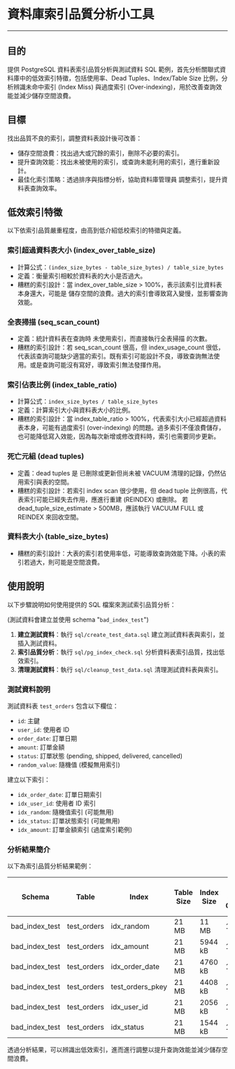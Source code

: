 # 資料庫索引品質分析小工具

---

## 目的

提供 PostgreSQL 資料表索引品質分析與測試資料 SQL 範例，首先分析關聯式資料庫中的低效索引特徵，包括使用率、Dead Tuples、Index/Table Size 比例，分析辨識未命中索引 (Index Miss) 與過度索引 (Over-indexing)，用於改善查詢效能並減少儲存空間浪費。

## 目標

找出品質不良的索引，調整資料表設計後可改善：

* 儲存空間浪費：找出過大或冗餘的索引，刪除不必要的索引。
* 提升查詢效能：找出未被使用的索引，或查詢未能利用的索引，進行重新設計。
* 最佳化索引策略：透過排序與指標分析，協助資料庫管理員 調整索引，提升資料表查詢效率。

## 低效索引特徵

以下依索引品質嚴重程度，由高到低介紹低校索引的特徵與定義。

### 索引超過資料表大小 (index_over_table_size)

* 計算公式：``(index_size_bytes - table_size_bytes) / table_size_bytes``
* 定義：衡量索引相較於資料表的大小是否過大。
* 糟糕的索引設計：當 index_over_table_size > 100%，表示該索引比資料表本身還大，可能是 儲存空間的浪費。過大的索引會導致寫入變慢，並影響查詢效能。


### 全表掃描 (seq_scan_count)

* 定義：統計資料表在查詢時 未使用索引，而直接執行全表掃描 的次數。
* 糟糕的索引設計：若 seq_scan_count 很高，但 index_usage_count 很低，代表該查詢可能缺少適當的索引。既有索引可能設計不良，導致查詢無法使用。或是查詢可能沒有寫好，導致索引無法發揮作用。

### 索引佔表比例 (index_table_ratio)

* 計算公式：``index_size_bytes / table_size_bytes``
* 定義：計算索引大小與資料表大小的比例。
* 糟糕的索引設計：當 index_table_ratio > 100%，代表索引大小已經超過資料表本身，可能有過度索引 (over-indexing) 的問題。過多索引不僅浪費儲存，也可能降低寫入效能，因為每次新增或修改資料時，索引也需要同步更新。

### 死亡元組 (dead tuples)

* 定義：dead tuples 是 已刪除或更新但尚未被 VACUUM 清理的記錄，仍然佔用索引與表的空間。
* 糟糕的索引設計：若索引 index scan 很少使用，但 dead tuple 比例很高，代表索引可能已經失去作用，應進行重建 (REINDEX) 或刪除。
若 dead_tuple_size_estimate > 500MB，應該執行 VACUUM FULL 或 REINDEX 來回收空間。

### 資料表大小 (table_size_bytes)

* 糟糕的索引設計：大表的索引若使用率低，可能導致查詢效能下降。小表的索引若過大，則可能是空間浪費。

## 使用說明

以下步驟說明如何使用提供的 SQL 檔案來測試索引品質分析：

(測試資料會建立並使用 schema "``bad_index_test``")

1. **建立測試資料**：執行 `sql/create_test_data.sql` 建立測試資料表與索引，並插入測試資料。
2. **索引品質分析**：執行 `sql/pg_index_check.sql` 分析資料表索引品質，找出低效索引。
3. **清理測試資料**：執行 `sql/cleanup_test_data.sql` 清理測試資料表與索引。

### 測試資料說明

測試資料表 `test_orders` 包含以下欄位：
- `id`: 主鍵
- `user_id`: 使用者 ID
- `order_date`: 訂單日期
- `amount`: 訂單金額
- `status`: 訂單狀態 (pending, shipped, delivered, cancelled)
- `random_value`: 隨機值 (模擬無用索引)

建立以下索引：
- `idx_order_date`: 訂單日期索引
- `idx_user_id`: 使用者 ID 索引
- `idx_random`: 隨機值索引 (可能無用)
- `idx_status`: 訂單狀態索引 (可能無用)
- `idx_amount`: 訂單金額索引 (過度索引範例)

### 分析結果簡介

以下為索引品質分析結果範例：

| Schema          | Table       | Index         | Table Size | Index Size | Seq Scan Count | Index Usage Count | Dead Tuple Ratio | Dead Tuple Size | Index/Table Ratio | Index Over Table Size |
|-----------------|-------------|---------------|------------|------------|----------------|-------------------|------------------|-----------------|-------------------|-----------------------|
| bad_index_test  | test_orders | idx_random    | 21 MB      | 11 MB      | 15             | 0                 | 28.21            | 5929 kB         | 54.97             | -45.03                |
| bad_index_test  | test_orders | idx_amount    | 21 MB      | 5944 kB    | 15             | 1                 | 28.21            | 5929 kB         | 28.28             | -71.72                |
| bad_index_test  | test_orders | idx_order_date| 21 MB      | 4760 kB    | 15             | 1                 | 28.21            | 5929 kB         | 22.65             | -77.35                |
| bad_index_test  | test_orders | test_orders_pkey | 21 MB   | 4408 kB    | 15             | 0                 | 28.21            | 5929 kB         | 20.97             | -79.03                |
| bad_index_test  | test_orders | idx_user_id   | 21 MB      | 2056 kB    | 15             | 1                 | 28.21            | 5929 kB         | 9.78              | -90.22                |
| bad_index_test  | test_orders | idx_status    | 21 MB      | 1544 kB    | 15             | 1                 | 28.21            | 5929 kB         | 7.35              | -92.65                |

透過分析結果，可以辨識出低效索引，進而進行調整以提升查詢效能並減少儲存空間浪費。

